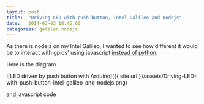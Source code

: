 ```yaml
---
layout: post
title:  "Driving LED with push button, Intel Galileo and nodejs"
date:   2014-03-03 18:45:00
categories: galileo nodejs
---
```


As there is nodejs on my Intel Galileo, I wanted to see how different it would be to interact with gpios' using javascript [instead of python](http://www.itsudo.com/galileo/python/2014/03/03/reading-digital-input-from-galileo-with-python.html).

Here is the diagram

![LED driven by push button with Arduino]({{ site.url }}/assets/Driving-LED-with-push-button-intel-galileo-and-nodejs.png)

and javascript code

<script src="https://gist.github.com/misza222/9329965.js"></script>
